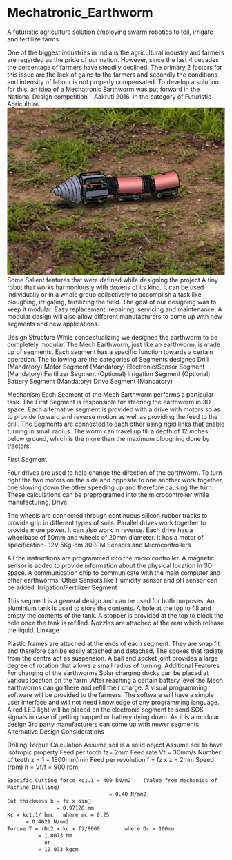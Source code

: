 # Mechatronic_Earthworm
A futuristic agriculture solution employing swarm robotics to toil, irrigate and fertilize farms

One of the biggest industries in India is the agricultural industry and farmers are regarded as the pride of our nation. However, since the last 4 decades the percentage of farmers have steadily declined. The primary 2 factors for this issue are the lack of gains to the farmers and secondly the conditions and intensity of labour is not properly compensated. To develop a solution for this, an idea of a Mechatronic Earthworm was put forward in the National Design competition – Aakruti 2016, in the category of Futuristic Agriculture. 
![Earthworm](/Earthworm.jpg)
Some Salient features that were defined while designing the project
	A tiny robot that works harmoniously with dozens of its kind.
	It can be used individually or in a whole group collectively to accomplish a task like ploughing, irrigating, fertilizing the field.
	The goal of our designing was to keep it modular. 
	Easy replacement, repairing, servicing and maintenance.
	A modular design will also allow different manufacturers to come up with new segments and new applications.
 
Design Structure
	While conceptualizing we designed the earthworm to be completely modular.
	The Mech Earthworm, just like an earthworm, is made up of segments.
	Each segment has a specific function towards a certain operation.
The following are the categories of Segments designed
	Drill (Mandatory)
	Motor Segment (Mandatory)
	Electronic/Sensor Segment (Mandatory)
	Fertilizer Segment (Optional)
	Irrigation Segment (Optional)
	Battery Segment (Mandatory)
	Drive Segment (Mandatory)













Mechanism
	Each Segment of the Mech Earthworm performs a particular task.
	The First Segment is responsible for steering the earthworm in 3D space.
	Each alternative segment is provided with a drive with motors so as to provide forward and reverse motion as well as providing the feed to the drill.
	The Segments are connected to each other using rigid links that enable turning in small radius.
	The worm can travel up till a depth of 12 inches below ground, which is the more than the maximum ploughing done by tractors.

First Segment
 
Four drives are used to help change the direction of the earthworm.
To turn right the two motors on the side and opposite to one another work together, one slowing down the other speeding up and therefore causing the turn.
These calculations can be preprogramed into the microcontroller while manufacturing.
Drive
 
The wheels are connected through continuous silicon rubber tracks to provide grip in different types of soils. Parallel drives work together to provide more power. It can also work in reverse.
Each drive has a wheelbase of 50mm and wheels of 20mm diameter.
It has a motor of specification- 12V 5Kg-cm 30RPM
Sensors and Microcontrollers
 
All the instructions are programmed into the micro controller.
A magnetic sensor is added to provide information about the physical location in 3D space.
A communication chip to communicate with the main computer and other earthworms.
Other Sensors like Humidity sensor and pH sensor can be added.
Irrigation/Fertilizer Segment
 
This segment is a general design and can be used for both purposes. 
An aluminium tank is used to store the contents.
A hole at the top to fill and empty the contents of the tank.
A stopper is provided at the top to block the hole once the tank is refilled.
Nozzles are attached at the rear which release the liquid.
Linkage
 
Plastic frames are attached at the ends of each segment.
They are snap fit and therefore can be easily attached and detached.
The spokes that radiate from the centre act as suspension.
A ball and socket joint provides a large degree of rotation that allows a small radius of turning.
Additional Features
	For charging of the earthworms Solar charging docks can be placed at various location on the farm. After reaching a certain battery level the Mech earthworms can go there and refill their charge.
	A visual programming software will be provided to the farmers. The software will have a simple user interface and will not need knowledge of any programming language.
	A red LED light will be placed on the electronic segment to send SOS signals in case of getting trapped or battery dying down.
	As it is a modular design 3rd party manufacturers can come up with newer segments.
Alternative Design Considerations








Drilling Torque Calculation
	Assume soil is a solid object
	Assume soil to have isotropic property
	Feed per tooth fz= 2mm				Feed rate Vf = 30mm/s
	Number of teeth z = 1						= 1800mm/min
	Feed per revolution f = fz x z = 2mm
	Speed (rpm) n = Vf/f 
	        		     = 900 rpm





	Specific Cutting force kc1.1 = 400 kN/m2    (Value from Mechanics of Machine Drilling)
            						 = 0.40 N/mm2
	Cut thickness h = fz x sin
  				    = 0.97128 mm
	Kc = kc1.1/ hmc   where mc = 0.25
          = 0.4029 N/mm2
	Torque T = (Dc2 x kc x f)/8000        where Dc = 100mm
		      = 1.0073 Nm
				or
		      = 10.073 kgcm	

